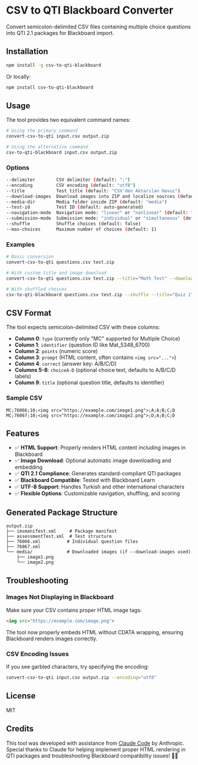 # CSV to QTI Blackboard Converter

Convert semicolon-delimited CSV files containing multiple choice questions into QTI 2.1 packages for Blackboard import.

## Installation

```bash
npm install -g csv-to-qti-blackboard
```

Or locally:
```bash
npm install csv-to-qti-blackboard
```

## Usage

The tool provides two equivalent command names:

```bash
# Using the primary command
convert-csv-to-qti input.csv output.zip

# Using the alternative command
csv-to-qti-blackboard input.csv output.zip
```

### Options

```bash
--delimiter        CSV delimiter (default: ";")
--encoding         CSV encoding (default: "utf8")
--title            Test title (default: "CSV'den Aktarılan Havuz")
--download-images  Download images into ZIP and localize sources (default: false)
--media-dir        Media folder inside ZIP (default: "media")
--test-id          Test ID (default: auto-generated)
--navigation-mode  Navigation mode: "linear" or "nonlinear" (default: "nonlinear")
--submission-mode  Submission mode: "individual" or "simultaneous" (default: "individual")
--shuffle          Shuffle choices (default: false)
--max-choices      Maximum number of choices (default: 1)
```

### Examples

```bash
# Basic conversion
convert-csv-to-qti questions.csv test.zip

# With custom title and image download
convert-csv-to-qti questions.csv test.zip --title="Math Test" --download-images

# With shuffled choices
csv-to-qti-blackboard questions.csv test.zip --shuffle --title="Quiz 1"
```

## CSV Format

The tool expects semicolon-delimited CSV with these columns:

- **Column 0**: `type` (currently only "MC" supported for Multiple Choice)
- **Column 1**: `identifier` (question ID like Mat_5348_6700)
- **Column 2**: `points` (numeric score)
- **Column 3**: `prompt` (HTML content, often contains `<img src="...">`)
- **Column 4**: `correct` (answer key: A/B/C/D)
- **Columns 5-8**: `choiceA-D` (optional choice text, defaults to A/B/C/D labels)
- **Column 9**: `title` (optional question title, defaults to identifier)

### Sample CSV

```csv
MC;76066;10;<img src="https://example.com/image1.png">;A;A;B;C;D
MC;76067;10;<img src="https://example.com/image2.png">;D;A;B;C;D
```

## Features

- ✅ **HTML Support**: Properly renders HTML content including images in Blackboard
- ✅ **Image Download**: Optional automatic image downloading and embedding
- ✅ **QTI 2.1 Compliance**: Generates standard-compliant QTI packages
- ✅ **Blackboard Compatible**: Tested with Blackboard Learn
- ✅ **UTF-8 Support**: Handles Turkish and other international characters
- ✅ **Flexible Options**: Customizable navigation, shuffling, and scoring

## Generated Package Structure

```
output.zip
├── imsmanifest.xml     # Package manifest
├── assessmentTest.xml  # Test structure
├── 76066.xml          # Individual question files
├── 76067.xml
└── media/             # Downloaded images (if --download-images used)
    ├── image1.png
    └── image2.png
```

## Troubleshooting

### Images Not Displaying in Blackboard

Make sure your CSV contains proper HTML image tags:
```html
<img src="https://example.com/image.png">
```

The tool now properly embeds HTML without CDATA wrapping, ensuring Blackboard renders images correctly.

### CSV Encoding Issues

If you see garbled characters, try specifying the encoding:
```bash
convert-csv-to-qti input.csv output.zip --encoding="utf8"
```

## License

MIT

## Credits

This tool was developed with assistance from [Claude Code](https://claude.ai/code) by Anthropic. Special thanks to Claude for helping implement proper HTML rendering in QTI packages and troubleshooting Blackboard compatibility issues! 🤖✨